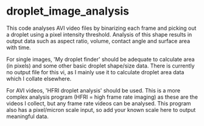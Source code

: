 # droplet_image_analysis
This code analyses AVI video files by binarizing each frame and picking out a droplet using a pixel intensity threshold.
Analysis of this shape results in output data such as aspect ratio, volume, contact angle and surface area with time.


For single images, 'My droplet finder' should be adequate to calculate area (in pixels) and some other basic droplet shape/size data.
There is currently no output file for this vi, as I mainly use it to calculate droplet area data which I collate elsewhere.


For AVI videos, 'HFRI droplet analysis' should be used. This is a more complex analysis program (HFRI = high frame rate imaging) as these
are the videos I collect, but any frame rate videos can be analysed. This program also has a pixel/micron scale input, so add your known
scale here to output meaningful data.